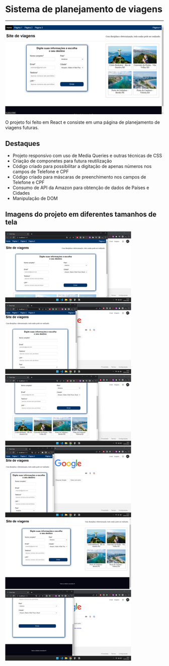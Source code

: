 # Sistema de planejamento de viagens
---

<img src="./src/img/readme-img/tela-cheia.png" alt="Página princpal em tela cheia" width="750px" height="auto"></img>

O projeto foi feito em React e consiste em uma página de planejamento de viagens futuras.

## Destaques

- Projeto responsivo com uso de Media Queries e outras técnicas de CSS
- Criação de componetes para futura reutilização
- Código criado para possibilitar a digitação de apenas números nos campos de Telefone e CPF
- Código criado para máscaras de preenchimento nos campos de Telefone e CPF
- Consumo de API da Amazon para obtenção de dados de Países e Cidades
- Manipulação de DOM

## Imagens do projeto em diferentes tamanhos de tela


<img src="./src/img/readme-img/tela-menor.png" alt="Outras imagens do projeto" width="400px" height="auto"></img>
<img src="./src/img/readme-img/tela-menor2.png" alt="Outras imagens do projeto" width="400px" height="auto"></img>
<img src="./src/img/readme-img/galeria-menor.png" alt="Outras imagens do projeto" width="400px" height="auto"></img>
<img src="./src/img/readme-img/tela-menor3.png" alt="Outras imagens do projeto" width="400px" height="auto"></img>
<img src="./src/img/readme-img/footer.png" alt="Outras imagens do projeto" width="400px" height="auto"></img>
<img src="./src/img/readme-img/footer-menor.png" alt="Outras imagens do projeto" width="400px" height="auto"></img>



